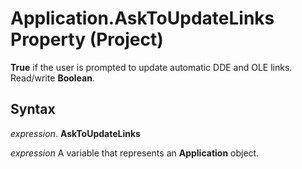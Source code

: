 
# Application.AskToUpdateLinks Property (Project)

 **True** if the user is prompted to update automatic DDE and OLE links. Read/write **Boolean**.


## Syntax

 _expression_. **AskToUpdateLinks**

 _expression_ A variable that represents an **Application** object.

